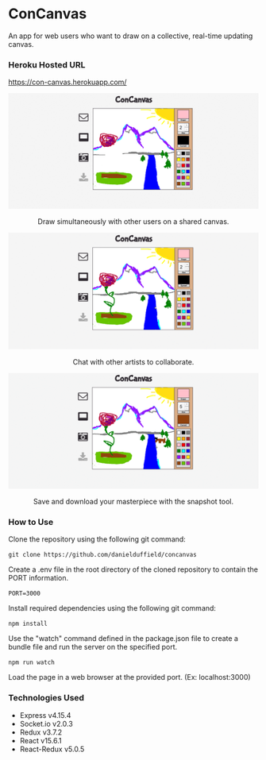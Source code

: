 # ConCanvas
An app for web users who want to draw on a collective, real-time updating canvas.

### Heroku Hosted URL
https://con-canvas.herokuapp.com/

![ConCanvas Drawing Demo](/server/public/images/concanvas-demo-1.gif?raw=true "Drawing Demonstration")

<p align="center">Draw simultaneously with other users on a shared canvas.</p>

![ConCanvas Chat Demo](/server/public/images/concanvas-demo-2.gif?raw=true "Chat Demonstration")

<p align="center">Chat with other artists to collaborate.</p>

![ConCanvas Snapshot Demo](/server/public/images/concanvas-demo-3.gif?raw=true "Snapshot Demonstration")

<p align="center">Save and download your masterpiece with the snapshot tool.</p>

### How to Use
Clone the repository using the following git command:
```
git clone https://github.com/danielduffield/concanvas
```
Create a .env file in the root directory of the cloned repository to contain the PORT information.
```
PORT=3000
```
Install required dependencies using the following git command:
```
npm install
```
Use the "watch" command defined in the package.json file to create a bundle file and run the server on the specified port.
```
npm run watch
```
Load the page in a web browser at the provided port. (Ex: localhost:3000)

### Technologies Used
* Express       v4.15.4
* Socket.io     v2.0.3
* Redux         v3.7.2
* React         v15.6.1
* React-Redux   v5.0.5
